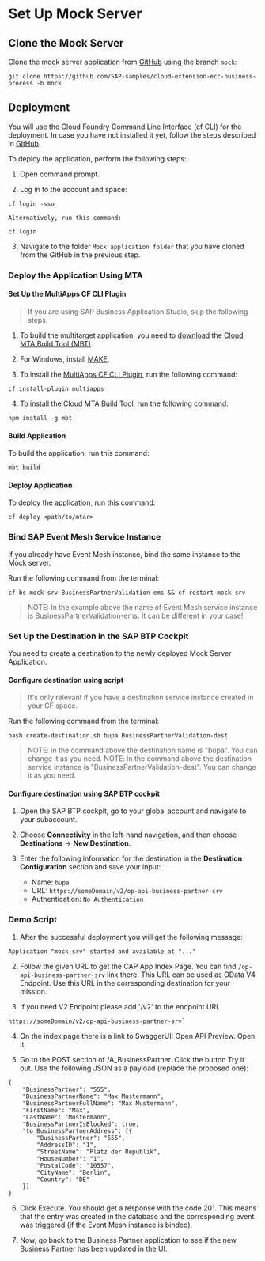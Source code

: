 # Set Up Mock Server

## Clone the Mock Server

Clone the mock server application from [GitHub](https://github.com/SAP-samples/cloud-extension-ecc-business-process) using the branch `mock`:

```
git clone https://github.com/SAP-samples/cloud-extension-ecc-business-process -b mock
```

## Deployment

You will use the Cloud Foundry Command Line Interface (cf CLI) for the deployment. In case you have not installed it yet, follow the steps described in [GitHub](https://github.com/cloudfoundry/cli#downloads).

To deploy the application, perform the following steps:

1. Open command prompt.

2. Log in to the account and space:

```
cf login -sso
```

    Alternatively, run this command:

```
cf login
```

3. Navigate to the folder `Mock application folder` that you have cloned from the GitHub in the previous step.

### Deploy the Application Using MTA

#### Set Up the MultiApps CF CLI Plugin

> If you are using SAP Business Application Studio, skip the following steps. 

1. To build the multitarget application, you need to [download](https://sap.github.io/cloud-mta-build-tool/download/) the [Cloud MTA Build Tool (MBT)](https://sap.github.io/cloud-mta-build-tool/).

2. For Windows, install [MAKE](https://www.gnu.org/software/make/).

3. To install the [MultiApps CF CLI Plugin](https://github.com/cloudfoundry-incubator/multiapps-cli-plugin), run the following command: 

`cf install-plugin multiapps`

4. To install the Cloud MTA Build Tool, run the following command: 

`npm install -g mbt`


#### Build Application

To build the application, run this command: 

```
mbt build
```

#### Deploy Application

To deploy the application, run this command: 

```
cf deploy <path/to/mtar>
```

### Bind SAP Event Mesh Service Instance

If you already have Event Mesh instance, bind the same instance to the Mock server.

Run the following command from the terminal:

```
cf bs mock-srv BusinessPartnerValidation-ems && cf restart mock-srv
```

> NOTE: In the example above the name of Event Mesh service instance is BusinessPartnerValidation-ems. It can be different in your case!

### Set Up the Destination in the SAP BTP Cockpit

You need to create a destination to the newly deployed Mock Server Application.

#### Configure destination using script

> It's only relevant if you have a destination service instance created in your CF space. 

Run the following command from the terminal:

```
bash create-destination.sh bupa BusinessPartnerValidation-dest
```

> NOTE: in the command above the destination name is "bupa". You can change it as you need.
> NOTE: in the command above the destination service instance is "BusinessPartnerValidation-dest". You can change it as you need.

#### Configure destination using SAP BTP cockpit

1. Open the SAP BTP cockpit, go to your global account and navigate to your subaccount.

2. Choose **Connectivity** in the left-hand navigation, and then choose **Destinations** &rarr; **New Destination**.

3. Enter the following information for the destination in the **Destination Configuration** section and save your input:

    - Name: `bupa`
    - URL: `https://someDomain/v2/op-api-business-partner-srv`
    - Authentication: `No Authentication`

### Demo Script

1. After the successful deployment you will get the following message:

`Application "mock-srv" started and available at "..."`

2. Follow the given URL to get the CAP App Index Page. You can find `/op-api-business-partner-srv` link there. This URL can be used as OData V4 Endpoint. Use this URL in the corresponding destination for your mission.

3. If you need V2 Endpoint please add '/v2' to the endpoint URL.

```
https://someDomain/v2/op-api-business-partner-srv`
```

4. On the index page there is a link to SwaggerUI: Open API Preview. Open it.

5. Go to the POST section of /A_BusinessPartner. Click the button Try it out. Use the following JSON as a payload (replace the proposed one):

```
{  
    "BusinessPartner": "555",  
	"BusinessPartnerName": "Max Mustermann",  
	"BusinessPartnerFullName": "Max Mustermann",  
	"FirstName": "Max",  
	"LastName": "Mustermann",  
	"BusinessPartnerIsBlocked": true,  
	"to_BusinessPartnerAddress": [{  
        "BusinessPartner": "555",  
		"AddressID": "1",  
		"StreetName": "Platz der Republik",  
		"HouseNumber": "1",  
		"PostalCode": "10557",  
		"CityName": "Berlin",  
		"Country": "DE"  
	}]  
}
```

6. Click Execute. 
You should get a response with the code 201. This means that the entry was created in the database and the corresponding event was triggered (if the Event Mesh instance is binded).

7. Now, go back to the Business Partner application to see if the new Business Partner has been updated in the UI.
